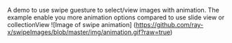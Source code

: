 A demo to use swipe guesture to select/view images with animation.
The example enable you more animation options compared to use slide view or collectionView 
![Image of swipe animation]
(https://github.com/ray-x/swipeImages/blob/master/img/animation.gif?raw=true)
